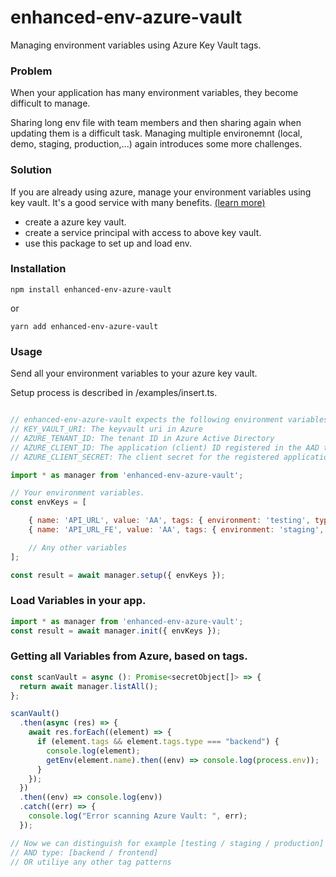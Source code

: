 enhanced-env-azure-vault
========================
Managing environment variables using Azure Key Vault tags.

### Problem
When your application has many environment variables, they 
become difficult to manage. 

Sharing long env file with team members and then sharing again when updating them is a difficult task.
Managing multiple environemnt (local, demo, staging, production,...) again introduces some more challenges.

### Solution
If you are already using azure, manage your environment variables using key vault. It's a good service with many
benefits. [(learn more)](https://azure.microsoft.com/en-us/services/key-vault/)
- create a azure key vault.
- create a service principal with access to above key vault.
- use this package to set up and load env.

### Installation

```npm
npm install enhanced-env-azure-vault
```
or
```yarn
yarn add enhanced-env-azure-vault
```
### Usage
Send all your environment variables to your azure key vault.

Setup process is described in /examples/insert.ts.

```javascript

// enhanced-env-azure-vault expects the following environment variables
// KEY_VAULT_URI: The keyvault uri in Azure
// AZURE_TENANT_ID: The tenant ID in Azure Active Directory
// AZURE_CLIENT_ID: The application (client) ID registered in the AAD tenant
// AZURE_CLIENT_SECRET: The client secret for the registered application

import * as manager from 'enhanced-env-azure-vault';

// Your environment variables.
const envKeys = [

    { name: 'API_URL', value: 'AA', tags: { environment: 'testing', type: 'backend' } },
    { name: 'API_URL_FE', value: 'AA', tags: { environment: 'staging', type: 'frontend' } }

    // Any other variables
];

const result = await manager.setup({ envKeys });

```

### Load Variables in your app.
 
```javascript
import * as manager from 'enhanced-env-azure-vault';
const result = await manager.init({ envKeys });

```
  
### Getting all Variables from Azure, based on tags. 

```javascript
const scanVault = async (): Promise<secretObject[]> => {
  return await manager.listAll();
};

scanVault()
  .then(async (res) => {
    await res.forEach((element) => {
      if (element.tags && element.tags.type === "backend") {
        console.log(element);
        getEnv(element.name).then((env) => console.log(process.env));
      }
    });
  })
  .then((env) => console.log(env))
  .catch((err) => {
    console.log("Error scanning Azure Vault: ", err);
  });

// Now we can distinguish for example [testing / staging / production] environments
// AND type: [backend / frontend]
// OR utiliye any other tag patterns 
```
